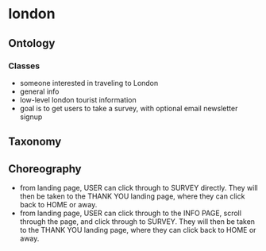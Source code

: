 # london

## Ontology  

### Classes  
- someone interested in traveling to London
- general info  
- low-level london tourist information  
- goal is to get users to take a survey, with optional email newsletter signup  
## Taxonomy 

## Choreography  
- from landing page, USER can click through to SURVEY directly. They will then be taken to the THANK YOU landing page, where they can click back to HOME or away.  
- from landing page, USER can click through to the INFO PAGE, scroll through the page, and click through to SURVEY. They will then be taken to the THANK YOU landing page, where they can click back to HOME or away.  
